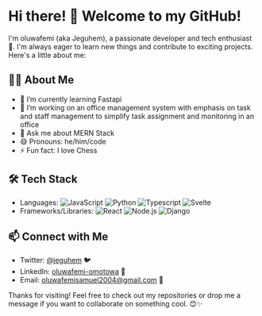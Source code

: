 # Hi there! 👋 Welcome to my GitHub! 

I'm oluwafemi (aka Jeguhem), a passionate developer and tech enthusiast 🚀. I'm always eager to learn new things and contribute to exciting projects. Here's a little about me:

## 👨‍💻 About Me
- 🌱 I’m currently learning Fastapi 
- 🔭 I’m working on an office management system with emphasis on task and staff management to simplify task assignment and monitoring in an office
- 💬 Ask me about  MERN Stack
- 😄 Pronouns: he/him/code 
- ⚡ Fun fact: I love Chess 

## 🛠️ Tech Stack
- Languages: ![JavaScript](https://img.shields.io/badge/-JavaScript-eee?style=flat-square&logo=javascript) ![Python](https://img.shields.io/badge/-Python-eee?style=flat-square&logo=python) ![Typescript](https://img.shields.io/badge/-Typescript-eee?style=flat-square&logo=typescript) ![Svelte](https://img.shields.io/badge/-Svelte-eee?style=flat-square&logo=svelte)
- Frameworks/Libraries: ![React](https://img.shields.io/badge/-React-eee?style=flat-square&logo=react) ![Node.js](https://img.shields.io/badge/-Node.js-eee?style=flat-square&logo=node.js) ![Django](https://img.shields.io/badge/-Django-eee?style=flat-square&logo=Django)

## 📫 Connect with Me
- Twitter: [@jeguhem](https://x.com/jeguhem) 🐦
- LinkedIn: [oluwafemi-omotowa](https://www.linkedin.com/in/oluwafemi-omotowa/) 💼
- Email: oluwafemisamuel2004@gmail.com 📧

Thanks for visiting! Feel free to check out my repositories or drop me a message if you want to collaborate on something cool. 😊✨

